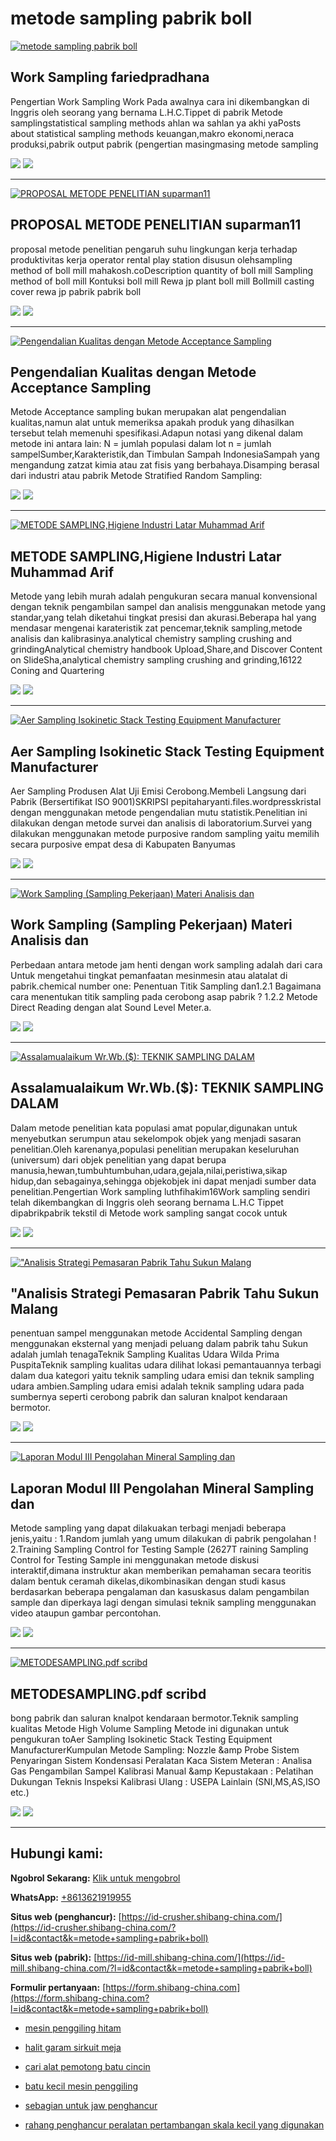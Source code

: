 # metode sampling pabrik boll

<a href="https://swt.shibang-china.com/?l=id&img&k=metode+sampling+pabrik+boll" target="_blank">![metode sampling pabrik boll](http://static.shibang-china.com/all-800x300/554.jpg)</a>

## Work Sampling fariedpradhana
Pengertian Work Sampling Work Pada awalnya cara ini dikembangkan di Inggris oleh seorang yang bernama L.H.C.Tippet di pabrik Metode samplingstatistical sampling methods ahlan wa sahlan ya akhi yaPosts about statistical sampling methods keuangan,makro ekonomi,neraca produksi,pabrik output pabrik (pengertian masingmasing metode sampling


<a href="https://whatsapp.shibangsoft.com/WhatsApp.php" target="_blank" title="WhatsApp">![](http://static.shibang-china.com/icon/whatsapp.png)</a> <a href="https://swt.shibang-china.com/?l=id&icon&k=metode+sampling+pabrik+boll" target="_blank">![](http://static.shibang-china.com/icon/chat-id.png)</a>

---

<a href="https://swt.shibang-china.com/?l=id&img&k=metode+sampling+pabrik+boll" target="_blank">![PROPOSAL METODE PENELITIAN suparman11](http://static.shibang-china.com/all-800x300/324.jpg)</a>

## PROPOSAL METODE PENELITIAN suparman11
proposal metode penelitian pengaruh suhu lingkungan kerja terhadap produktivitas kerja operator rental play station disusun olehsampling method of boll mill mahakosh.coDescription quantity of boll mill Sampling method of boll mill Kontuksi boll mill Rewa jp plant boll mill Bollmill casting cover rewa jp pabrik pabrik boll


<a href="https://whatsapp.shibangsoft.com/WhatsApp.php" target="_blank" title="WhatsApp">![](http://static.shibang-china.com/icon/whatsapp.png)</a> <a href="https://swt.shibang-china.com/?l=id&icon&k=metode+sampling+pabrik+boll" target="_blank">![](http://static.shibang-china.com/icon/chat-id.png)</a>

---

<a href="https://swt.shibang-china.com/?l=id&img&k=metode+sampling+pabrik+boll" target="_blank">![Pengendalian Kualitas dengan Metode Acceptance Sampling](http://static.shibang-china.com/all-800x300/300.jpg)</a>

## Pengendalian Kualitas dengan Metode Acceptance Sampling
Metode Acceptance sampling bukan merupakan alat pengendalian kualitas,namun alat untuk memeriksa apakah produk yang dihasilkan tersebut telah memenuhi spesifikasi.Adapun notasi yang dikenal dalam metode ini antara lain: N = jumlah populasi dalam lot n = jumlah sampelSumber,Karakteristik,dan Timbulan Sampah IndonesiaSampah yang mengandung zatzat kimia atau zat fisis yang berbahaya.Disamping berasal dari industri atau pabrik Metode Stratified Random Sampling:


<a href="https://whatsapp.shibangsoft.com/WhatsApp.php" target="_blank" title="WhatsApp">![](http://static.shibang-china.com/icon/whatsapp.png)</a> <a href="https://swt.shibang-china.com/?l=id&icon&k=metode+sampling+pabrik+boll" target="_blank">![](http://static.shibang-china.com/icon/chat-id.png)</a>

---

<a href="https://swt.shibang-china.com/?l=id&img&k=metode+sampling+pabrik+boll" target="_blank">![METODE SAMPLING,Higiene Industri Latar Muhammad Arif](http://static.shibang-china.com/all-800x300/815.jpg)</a>

## METODE SAMPLING,Higiene Industri Latar Muhammad Arif
Metode yang lebih murah adalah pengukuran secara manual konvensional dengan teknik pengambilan sampel dan analisis menggunakan metode yang standar,yang telah diketahui tingkat presisi dan akurasi.Beberapa hal yang mendasar mengenai karateristik zat pencemar,teknik sampling,metode analisis dan kalibrasinya.analytical chemistry sampling crushing and grindingAnalytical chemistry handbook Upload,Share,and Discover Content on SlideSha,analytical chemistry sampling crushing and grinding,16122 Coning and Quartering


<a href="https://whatsapp.shibangsoft.com/WhatsApp.php" target="_blank" title="WhatsApp">![](http://static.shibang-china.com/icon/whatsapp.png)</a> <a href="https://swt.shibang-china.com/?l=id&icon&k=metode+sampling+pabrik+boll" target="_blank">![](http://static.shibang-china.com/icon/chat-id.png)</a>

---

<a href="https://swt.shibang-china.com/?l=id&img&k=metode+sampling+pabrik+boll" target="_blank">![Aer Sampling Isokinetic Stack Testing Equipment Manufacturer](http://static.shibang-china.com/all-800x300/386.jpg)</a>

## Aer Sampling Isokinetic Stack Testing Equipment Manufacturer
Aer Sampling Produsen Alat Uji Emisi Cerobong.Membeli Langsung dari Pabrik (Bersertifikat ISO 9001)SKRIPSI pepitaharyanti.files.wordpresskristal dengan menggunakan metode pengendalian mutu statistik.Penelitian ini dilakukan dengan metode survei dan analisis di laboratorium.Survei yang dilakukan menggunakan metode purposive random sampling yaitu memilih secara purposive empat desa di Kabupaten Banyumas


<a href="https://whatsapp.shibangsoft.com/WhatsApp.php" target="_blank" title="WhatsApp">![](http://static.shibang-china.com/icon/whatsapp.png)</a> <a href="https://swt.shibang-china.com/?l=id&icon&k=metode+sampling+pabrik+boll" target="_blank">![](http://static.shibang-china.com/icon/chat-id.png)</a>

---

<a href="https://swt.shibang-china.com/?l=id&img&k=metode+sampling+pabrik+boll" target="_blank">![Work Sampling (Sampling Pekerjaan) Materi Analisis dan](http://static.shibang-china.com/all-800x300/44.jpg)</a>

## Work Sampling (Sampling Pekerjaan) Materi Analisis dan
Perbedaan antara metode jam henti dengan work sampling adalah dari cara Untuk mengetahui tingkat pemanfaatan mesinmesin atau alatalat di pabrik.chemical number one: Penentuan Titik Sampling dan1.2.1 Bagaimana cara menentukan titik sampling pada cerobong asap pabrik ? 1.2.2 Metode Direct Reading dengan alat Sound Level Meter.a.


<a href="https://whatsapp.shibangsoft.com/WhatsApp.php" target="_blank" title="WhatsApp">![](http://static.shibang-china.com/icon/whatsapp.png)</a> <a href="https://swt.shibang-china.com/?l=id&icon&k=metode+sampling+pabrik+boll" target="_blank">![](http://static.shibang-china.com/icon/chat-id.png)</a>

---

<a href="https://swt.shibang-china.com/?l=id&img&k=metode+sampling+pabrik+boll" target="_blank">![Assalamualaikum Wr.Wb.($): TEKNIK SAMPLING DALAM](http://static.shibang-china.com/all-800x300/315.jpg)</a>

## Assalamualaikum Wr.Wb.($): TEKNIK SAMPLING DALAM
Dalam metode penelitian kata populasi amat popular,digunakan untuk menyebutkan serumpun atau sekelompok objek yang menjadi sasaran penelitian.Oleh karenanya,populasi penelitian merupakan keseluruhan (universum) dari objek penelitian yang dapat berupa manusia,hewan,tumbuhtumbuhan,udara,gejala,nilai,peristiwa,sikap hidup,dan sebagainya,sehingga objekobjek ini dapat menjadi sumber data penelitian.Pengertian Work sampling luthfihakim16Work sampling sendiri telah dikembangkan di Inggris oleh seorang bernama L.H.C Tippet dipabrikpabrik tekstil di Metode work sampling sangat cocok untuk


<a href="https://whatsapp.shibangsoft.com/WhatsApp.php" target="_blank" title="WhatsApp">![](http://static.shibang-china.com/icon/whatsapp.png)</a> <a href="https://swt.shibang-china.com/?l=id&icon&k=metode+sampling+pabrik+boll" target="_blank">![](http://static.shibang-china.com/icon/chat-id.png)</a>

---

<a href="https://swt.shibang-china.com/?l=id&img&k=metode+sampling+pabrik+boll" target="_blank">!["Analisis Strategi Pemasaran Pabrik Tahu Sukun Malang](http://static.shibang-china.com/all-800x300/868.jpg)</a>

## "Analisis Strategi Pemasaran Pabrik Tahu Sukun Malang
penentuan sampel menggunakan metode Accidental Sampling dengan menggunakan eksternal yang menjadi peluang dalam pabrik tahu Sukun adalah jumlah tenagaTeknik Sampling Kualitas Udara Wilda Prima PuspitaTeknik sampling kualitas udara dilihat lokasi pemantauannya terbagi dalam dua kategori yaitu teknik sampling udara emisi dan teknik sampling udara ambien.Sampling udara emisi adalah teknik sampling udara pada sumbernya seperti cerobong pabrik dan saluran knalpot kendaraan bermotor.


<a href="https://whatsapp.shibangsoft.com/WhatsApp.php" target="_blank" title="WhatsApp">![](http://static.shibang-china.com/icon/whatsapp.png)</a> <a href="https://swt.shibang-china.com/?l=id&icon&k=metode+sampling+pabrik+boll" target="_blank">![](http://static.shibang-china.com/icon/chat-id.png)</a>

---

<a href="https://swt.shibang-china.com/?l=id&img&k=metode+sampling+pabrik+boll" target="_blank">![Laporan Modul III Pengolahan Mineral Sampling dan](http://static.shibang-china.com/all-800x300/374.jpg)</a>

## Laporan Modul III Pengolahan Mineral Sampling dan
Metode sampling yang dapat dilakuakan terbagi menjadi beberapa jenis,yaitu : 1.Random jumlah yang umum dilakukan di pabrik pengolahan ! 2.Training Sampling Control for Testing Sample (2627T raining Sampling Control for Testing Sample ini menggunakan metode diskusi interaktif,dimana instruktur akan memberikan pemahaman secara teoritis dalam bentuk ceramah dikelas,dikombinasikan dengan studi kasus berdasarkan beberapa pengalaman dan kasuskasus dalam pengambilan sample dan diperkaya lagi dengan simulasi teknik sampling menggunakan video ataupun gambar percontohan.


<a href="https://whatsapp.shibangsoft.com/WhatsApp.php" target="_blank" title="WhatsApp">![](http://static.shibang-china.com/icon/whatsapp.png)</a> <a href="https://swt.shibang-china.com/?l=id&icon&k=metode+sampling+pabrik+boll" target="_blank">![](http://static.shibang-china.com/icon/chat-id.png)</a>

---

<a href="https://swt.shibang-china.com/?l=id&img&k=metode+sampling+pabrik+boll" target="_blank">![METODESAMPLING.pdf scribd](http://static.shibang-china.com/all-800x300/1443.jpg)</a>

## METODESAMPLING.pdf scribd
bong pabrik dan saluran knalpot kendaraan bermotor.Teknik sampling kualitas Metode High Volume Sampling Metode ini digunakan untuk pengukuran toAer Sampling Isokinetic Stack Testing Equipment ManufacturerKumpulan Metode Sampling: Nozzle &amp Probe Sistem Penyaringan Sistem Kondensasi Peralatan Kaca Sistem Meteran : Analisa Gas Pengambilan Sampel Kalibrasi Manual &amp Kepustakaan : Pelatihan Dukungan Teknis Inspeksi Kalibrasi Ulang : USEPA Lainlain (SNI,MS,AS,ISO etc.)


<a href="https://whatsapp.shibangsoft.com/WhatsApp.php" target="_blank" title="WhatsApp">![](http://static.shibang-china.com/icon/whatsapp.png)</a> <a href="https://swt.shibang-china.com/?l=id&icon&k=metode+sampling+pabrik+boll" target="_blank">![](http://static.shibang-china.com/icon/chat-id.png)</a>

---
## Hubungi kami:

**Ngobrol Sekarang:** [Klik untuk mengobrol](https://swt.shibang-china.com?l=id&contact&k=metode+sampling+pabrik+boll)

**WhatsApp:**  [+8613621919955](https://whatsapp.shibangsoft.com/WhatsApp.php)

**Situs web (penghancur):** [https://id-crusher.shibang-china.com/](https://id-crusher.shibang-china.com/?l=id&contact&k=metode+sampling+pabrik+boll)

**Situs web (pabrik):** [https://id-mill.shibang-china.com/](https://id-mill.shibang-china.com/?l=id&contact&k=metode+sampling+pabrik+boll)

**Formulir pertanyaan:** [https://form.shibang-china.com](https://form.shibang-china.com?l=id&contact&k=metode+sampling+pabrik+boll)

* [mesin penggiling hitam](../38/mesin%20penggiling%20hitam.md)

* [halit garam sirkuit meja](../34/halit%20garam%20sirkuit%20meja.md)

* [cari alat pemotong batu cincin](../40/cari%20alat%20pemotong%20batu%20cincin.md)

* [batu kecil mesin penggiling](../34/batu%20kecil%20mesin%20penggiling.md)

* [sebagian untuk jaw penghancur](../35/sebagian%20untuk%20jaw%20penghancur.md)

* [rahang penghancur peralatan pertambangan skala kecil yang digunakan](../40/rahang%20penghancur%20peralatan%20pertambangan%20skala%20kecil%20yang%20digunakan.md)